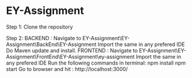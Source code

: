 # EY-Assignment
Step 1:
Clone the repository

Step 2:
  BACKEND :
      Navigate to EY-Assignment\EY-Assignment\BackEnd\EY-Assignment
      Import the same in any prefered IDE
      Do Maven update and install.
  FRONTEND : 
      Navigate to  EY-Assignment\EY-Assignment\FrontEnd\EY-Assignment\ey-assignment
      Import the same in any prefered IDE
      Run the following commands in terminal:
        npm install
        npm start
      Go to browser and hit : http://localhost:3000/
  
      
